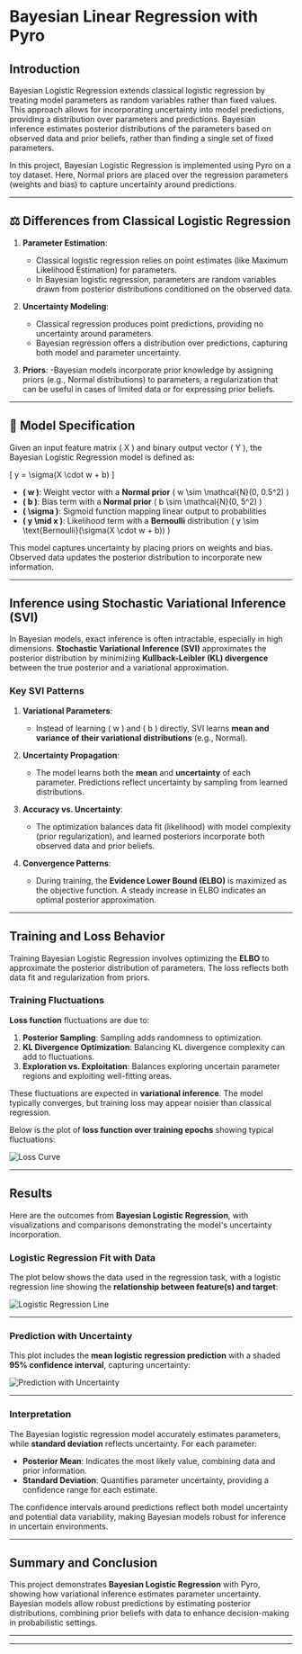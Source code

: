 # Bayesian Linear Regression with Pyro

## Introduction
Bayesian Logistic Regression extends classical logistic regression by treating model parameters as random variables rather than fixed values. This approach allows for incorporating uncertainty into model predictions, providing a distribution over parameters and predictions. Bayesian inference estimates posterior distributions of the parameters based on observed data and prior beliefs, rather than finding a single set of fixed parameters.

In this project, Bayesian Logistic Regression is implemented using Pyro on a toy dataset. Here, Normal priors are placed over the regression parameters (weights and bias) to capture uncertainty around predictions.

---

## ⚖️ Differences from Classical Logistic Regression

1. **Parameter Estimation**:
   - Classical logistic regression relies on point estimates (like Maximum Likelihood Estimation) for parameters.
   - In Bayesian logistic regression, parameters are random variables drawn from posterior distributions conditioned on the observed data.
     
2. **Uncertainty Modeling**:
   - Classical regression produces point predictions, providing no uncertainty around parameters.
   - Bayesian regression offers a distribution over predictions, capturing both model and parameter uncertainty.
     
3. **Priors**:
   -Bayesian models incorporate prior knowledge by assigning priors (e.g., Normal distributions) to parameters, a regularization that can be useful in cases of limited data or for expressing prior beliefs.

---

## 🧩 Model Specification

Given an input feature matrix \( X \) and binary output vector \( Y \), the Bayesian Logistic Regression model is defined as:

\[
y = \sigma(X \cdot w + b)
\]

- **\( w \)**: Weight vector with a **Normal prior** \( w \sim \mathcal{N}(0, 0.5^2) \)
- **\( b \)**: Bias term with a **Normal prior** \( b \sim \mathcal{N}(0, 5^2) \)
- **\( \sigma \)**: Sigmoid function mapping linear output to probabilities
- **\( y \mid x \)**: Likelihood term with a **Bernoulli** distribution \( y \sim \text{Bernoulli}(\sigma(X \cdot w + b)) \)

This model captures uncertainty by placing priors on weights and bias. Observed data updates the posterior distribution to incorporate new information.

---

## Inference using Stochastic Variational Inference (SVI)

In Bayesian models, exact inference is often intractable, especially in high dimensions. **Stochastic Variational Inference (SVI)** approximates the posterior distribution by minimizing **Kullback-Leibler (KL) divergence** between the true posterior and a variational approximation.

### Key SVI Patterns

1. **Variational Parameters**:
   - Instead of learning \( w \) and \( b \) directly, SVI learns **mean and variance of their variational distributions** (e.g., Normal).

2. **Uncertainty Propagation**:
   - The model learns both the **mean** and **uncertainty** of each parameter. Predictions reflect uncertainty by sampling from learned distributions.

3. **Accuracy vs. Uncertainty**:
   - The optimization balances data fit (likelihood) with model complexity (prior regularization), and learned posteriors incorporate both observed data and prior beliefs.

4. **Convergence Patterns**:
   - During training, the **Evidence Lower Bound (ELBO)** is maximized as the objective function. A steady increase in ELBO indicates an optimal posterior approximation.

---

## Training and Loss Behavior

Training Bayesian Logistic Regression involves optimizing the **ELBO** to approximate the posterior distribution of parameters. The loss reflects both data fit and regularization from priors.

### Training Fluctuations

**Loss function** fluctuations are due to:
1. **Posterior Sampling**: Sampling adds randomness to optimization.
2. **KL Divergence Optimization**: Balancing KL divergence complexity can add to fluctuations.
3. **Exploration vs. Exploitation**: Balances exploring uncertain parameter regions and exploiting well-fitting areas.

These fluctuations are expected in **variational inference**. The model typically converges, but training loss may appear noisier than classical regression.

Below is the plot of **loss function over training epochs** showing typical fluctuations:

![Loss Curve](plots/loss_curve.png)

---

## Results

Here are the outcomes from **Bayesian Logistic Regression**, with visualizations and comparisons demonstrating the model's uncertainty incorporation.

### Logistic Regression Fit with Data

The plot below shows the data used in the regression task, with a logistic regression line showing the **relationship between feature(s) and target**:

![Logistic Regression Line](plots/regression_line.png)

---

### Prediction with Uncertainty

This plot includes the **mean logistic regression prediction** with a shaded **95% confidence interval**, capturing uncertainty:

![Prediction with Uncertainty](plots/prediction_uncertainty.png)

---

### Interpretation

The Bayesian logistic regression model accurately estimates parameters, while **standard deviation** reflects uncertainty. For each parameter:
- **Posterior Mean**: Indicates the most likely value, combining data and prior information.
- **Standard Deviation**: Quantifies parameter uncertainty, providing a confidence range for each estimate.

The confidence intervals around predictions reflect both model uncertainty and potential data variability, making Bayesian models robust for inference in uncertain environments.

---

## Summary and Conclusion

This project demonstrates **Bayesian Logistic Regression** with Pyro, showing how variational inference estimates parameter uncertainty. Bayesian models allow robust predictions by estimating posterior distributions, combining prior beliefs with data to enhance decision-making in probabilistic settings.

---


---


